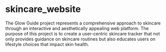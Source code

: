 # skincare_website
The Glow Guide project represents a comprehensive approach to skincare through an interactive and aesthetically appealing web platform. The purpose of this project is to create a user-centric skincare tracker that not only provides guidance on skincare routines but also educates users on lifestyle choices that impact skin health. 
